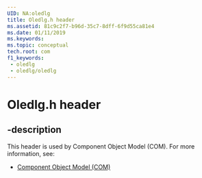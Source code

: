 ```yaml
---
UID: NA:oledlg
title: Oledlg.h header
ms.assetid: 81c9c2f7-b96d-35c7-8dff-6f9d55ca81e4
ms.date: 01/11/2019
ms.keywords: 
ms.topic: conceptual
tech.root: com
f1_keywords:
 - oledlg
 - oledlg/oledlg
---
```


# Oledlg.h header


## -description

This header is used by Component Object Model (COM). For more information, see:

- [Component Object Model (COM)](../_com/index.md)


